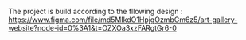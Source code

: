 The project is build according to the fllowing design : https://www.figma.com/file/md5MIkdO1HpjgOzmbGm6z5/art-gallery-website?node-id=0%3A1&t=OZXOa3xzFARgtGr6-0
